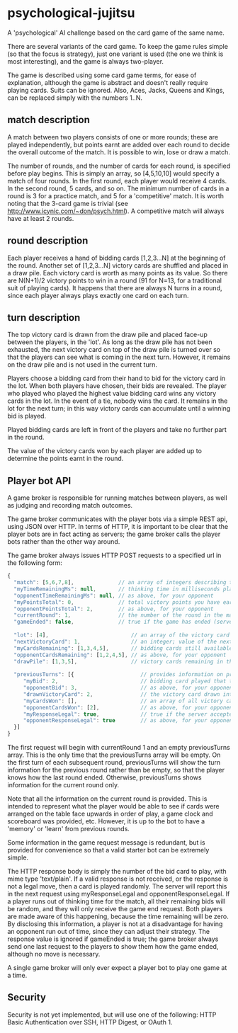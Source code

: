 psychological-jujitsu
=====================

A 'psychological' AI challenge based on the card game of the same name.

There are several variants of the card game. To keep the game rules simple (so that the focus is strategy), just one variant is used (the one we think is most interesting),
and the game is always two-player.

The game is described using some card game terms, for ease of explanation, although the game is abstract and doesn't really require playing cards. Suits can be ignored.
Also, Aces, Jacks, Queens and Kings, can be replaced simply with the numbers 1..N.

match description
-----------------

A match between two players consists of one or more rounds; these are played independently, but points earnt are added over each round to decide the overall outcome of the
match. It is possible to win, lose or draw a match.

The number of rounds, and the number of cards for each round, is specified before play begins. This is simply an array, so [4,5,10,10] would specify a match of four rounds.
In the first round, each player would receive 4 cards. In the second round, 5 cards, and so on. The minimum number of cards in a round is 3 for a practice match, and 5 for
a 'competitive' match. It is worth noting that the 3-card game is trivial (see http://www.icynic.com/~don/psych.html). A competitive match will always have at least 2 rounds.

round description
-----------------

Each player receives a hand of bidding cards [1,2,3...N] at the beginning of the round. Another set of [1,2,3...N] victory cards are shuffled and placed in a draw pile.
Each victory card is worth as many points as its value. So there are N(N+1)/2 victory points to win in a round (91 for N=13, for a traditional suit of playing cards).
It happens that there are always N turns in a round, since each player always plays exactly one card on each turn.

turn description
----------------

The top victory card is drawn from the draw pile and placed face-up between the players, in the 'lot'. As long as the draw pile has not been exhausted, the next victory
card on top of the draw pile is turned over so that the players can see what is coming in the next turn. However, it remains on the draw pile and is not used in the
current turn.

Players choose a bidding card from their hand to bid for the victory card in the lot. When both players have chosen, their bids are revealed. The player who played who
played the highest value bidding card wins any victory cards in the lot. In the event of a tie, nobody wins the card. It remains in the lot for the next turn; in this
way victory cards can accumulate until a winning bid is played.

Played bidding cards are left in front of the players and take no further part in the round.

The value of the victory cards won by each player are added up to determine the points earnt in the round.

Player bot API
--------------

A game broker is responsible for running matches between players, as well as judging and recording match outcomes.

The game broker communicates with the player bots via a simple REST api, using JSON over HTTP. In terms of HTTP, it is important to be clear that the player bots are in
fact acting as servers; the game broker calls the player bots rather than the other way around.

The game broker always issues HTTP POST requests to a specified url in the following form:

```javascript
{
  "match": [5,6,7,8],              // an array of integers describing the number of rounds, and highest card value each round
  "myTimeRemainingMs": null,       // thinking time in milliseconds player has left this match; null if unlimited.
  "opponentTimeRemainingMs": null, // as above, for your opponent
  "myPointsTotal": 0,              // total victory points you have earnt in the match so far
  "opponentPointsTotal": 2,        // as above, for your opponent
  "currentRound": 1,               // the number of the round in the match, beginning with 1
  "gameEnded": false,              // true if the game has ended (server reserves right to end match early)
  
  "lot": [4],                          // an array of the victory card values currently being bid for
  "nextVictoryCard": 1,                // an integer; value of the next victory card on the draw pile; null on last turn
  "myCardsRemaining": [1,3,4,5],       // bidding cards still available for play this round
  "opponentCardsRemaining": [1,2,4,5], // as above, for your opponent
  "drawPile": [1,3,5],                 // victory cards remaining in the draw pile, in value order (NOT play order) 
  
  "previousTurns": [{                     // provides information on previous turns (see below for details) 
     "myBid": 2,                          // bidding card played that turn
     "opponentBid": 3,                    // as above, for your opponent
     "drawnVictoryCard": 2,               // the victory card drawn into the lot that turn
     "myCardsWon": [],                    // an array of all victory cards won by you from the lot on that turn
     "opponentCardsWon": [2],             // as above, for your opponent
     "myResponseLegal": true,             // true if the server accepted the response from your player bot
     "opponentResponseLegal": true        // as above, for your opponent
  }]
}
```

The first request will begin with currentRound 1 and an empty previousTurns array. This is the only time that the previousTurns array
will be empty. On the first turn of each subsequent round, previousTurns will show the turn information for the previous round rather
than be empty, so that the player knows how the last round ended. Otherwise, previousTurns shows information for the current round only.

Note that all the information on the current round is provided. This is intended to represent what the player would be able to see if
cards were arranged on the table face upwards in order of play, a game clock and scoreboard was provided, etc. However, it is up to the bot
to have a 'memory' or 'learn' from previous rounds.

Some information in the game request message is redundant, but is provided for convenience so that a valid starter bot can be extremely simple.

The HTTP response body is simply the number of the bid card to play, with mime type 'text/plain'. If a valid response is not received, or the response
is not a legal move, then a card is played randomly. The server will report this in the next request using myResponseLegal and opponentResponseLegal.
If a player runs out of thinking time for the match, all their remaining bids will be random, and they will only receive the game end request. Both players
are made aware of this happening, because the time remaining will be zero. By disclosing this information, a player is not at a disadvantage for having an
opponent run out of time, since they can adjust their strategy. The response value is ignored if gameEnded is true; the game broker always send one last
request to the players to show them how the game ended, although no move is necessary.

A single game broker will only ever expect a player bot to play one game at a time.

Security
--------

Security is not yet implemented, but will use one of the following: HTTP Basic Authentication over SSH, HTTP Digest, or OAuth 1.